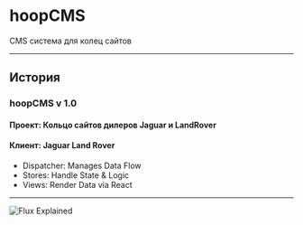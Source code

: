 # hoopCMS

CMS система для колец сайтов

---

## История
### hoopCMS v 1.0
#### Проект: Кольцо сайтов дилеров Jaguar и LandRover
#### Клиент: Jaguar Land Rover


- Dispatcher: Manages Data Flow
- Stores: Handle State & Logic
- Views: Render Data via React

---

![Flux Explained](https://facebook.github.io/flux/img/flux-simple-f8-diagram-explained-1300w.png)
